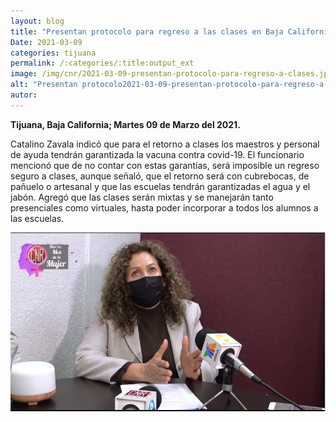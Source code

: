 ```yaml
---
layout: blog
title: "Presentan protocolo para regreso a las clases en Baja California"
Date: 2021-03-09
categories: tijuana
permalink: /:categories/:title:output_ext
image: /img/cnr/2021-03-09-presentan-protocolo-para-regreso-a-clases.jpg
alt: "Presentan protocolo2021-03-09-presentan-protocolo-para-regreso-a-clasespara regreso a las clases en Baja California"
autor:
---
```


**Tijuana, Baja California; Martes 09 de Marzo del 2021.** 

Catalino Zavala indicó que para el retorno a clases los maestros y personal de ayuda tendrán garantizada la vacuna contra covid-19.
El funcionario mencionó que de no contar con estas garantías, será imposible un regreso seguro a clases, aunque señaló, que el retorno será con cubrebocas, de pañuelo o artesanal y que las escuelas tendrán garantizadas el agua y el jabón.
Agregó que las clases serán mixtas y se manejarán tanto presenciales como virtuales, hasta poder incorporar a todos los alumnos a las escuelas.

<div id="carouselExampleSlidesOnly" class="carousel slide" data-ride="carousel">
  <div class="carousel-inner">
    <div class="carousel-item active">
       <img class="d-block w-100" src="/img/cnr/2021-03-09-presentan-protocolo-para-regreso-a-clases.jpg" loading="lazy"  alt="Presentan protocolo para regreso a las clases en Baja California">
    </div>
  </div>
</div>